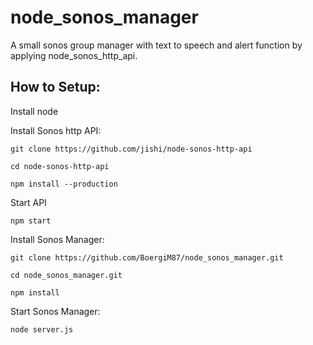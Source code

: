 # node_sonos_manager
A small sonos group manager with text to speech and alert function by applying node_sonos_http_api.

How to Setup:
- 
Install node

Install Sonos http API:

`git clone https://github.com/jishi/node-sonos-http-api`

`cd node-sonos-http-api`

`npm install --production`

Start API

`npm start`

Install Sonos Manager:

`git clone https://github.com/BoergiM87/node_sonos_manager.git`

`cd node_sonos_manager.git`

`npm install`

Start Sonos Manager:

`node server.js`